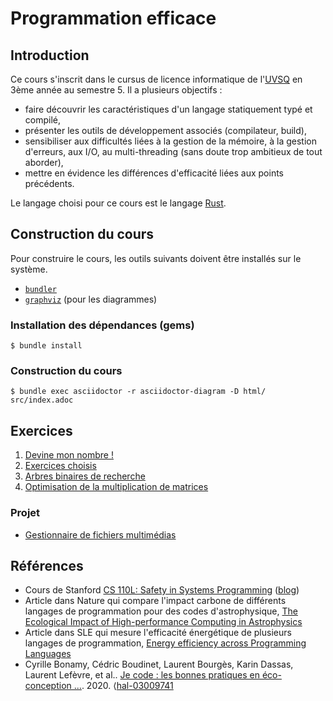 # Programmation efficace

## Introduction
Ce cours s'inscrit dans le cursus de licence informatique de l'[UVSQ](https://www.uvsq.fr/) en 3ème année au semestre 5.
Il a plusieurs objectifs :
* faire découvrir les caractéristiques d'un langage statiquement typé et compilé,
* présenter les outils de développement associés (compilateur, build),
* sensibiliser aux difficultés liées à la gestion de la mémoire, à la gestion d'erreurs, aux I/O, au multi-threading (sans doute trop ambitieux de tout aborder),
* mettre en évidence les différences d'efficacité liées aux points précédents.

Le langage choisi pour ce cours est le langage [Rust](https://www.rust-lang.org/).

## Construction du cours
Pour construire le cours, les outils suivants doivent être installés sur le système.
* [`bundler`](https://bundler.io/)
* [`graphviz`](https://graphviz.org/) (pour les diagrammes)

### Installation des dépendances (gems)
```
$ bundle install
```

### Construction du cours
```
$ bundle exec asciidoctor -r asciidoctor-diagram -D html/ src/index.adoc
```
## Exercices
1. [Devine mon nombre !](https://github.com/uvsq-pef/td_devine_mon_nombre)
1. [Exercices choisis](https://github.com/uvsq-pef/td_exercices_choisis)
1. [Arbres binaires de recherche](https://github.com/uvsq-pef/td_abr)
1. [Optimisation de la multiplication de matrices](https://github.com/uvsq-pef/td_mult_mat)

### Projet
* [Gestionnaire de fichiers multimédias](https://github.com/uvsq-pef/medman)

## Références
* Cours de Stanford [CS 110L: Safety in Systems Programming](https://reberhardt.com/cs110l/) ([blog](https://reberhardt.com/blog/2020/10/05/designing-a-new-class-at-stanford-safety-in-systems-programming.html))
* Article dans Nature qui compare l'impact carbone de différents langages de programmation pour des codes d'astrophysique, [The Ecological Impact of High-performance Computing in Astrophysics](https://arxiv.org/pdf/2009.11295.pdf)
* Article dans SLE qui mesure l'efficacité énergétique de plusieurs langages de programmation, [Energy efficiency across Programming Languages](https://greenlab.di.uminho.pt/wp-content/uploads/2017/09/paperSLE.pdf)
* Cyrille Bonamy, Cédric Boudinet, Laurent Bourgès, Karin Dassas, Laurent Lefèvre, et al.. [Je code : les bonnes pratiques en éco-conception ...](https://hal.archives-ouvertes.fr/hal-03009741/). 2020. ⟨[hal-03009741](https://hal.archives-ouvertes.fr/hal-03009741/)
